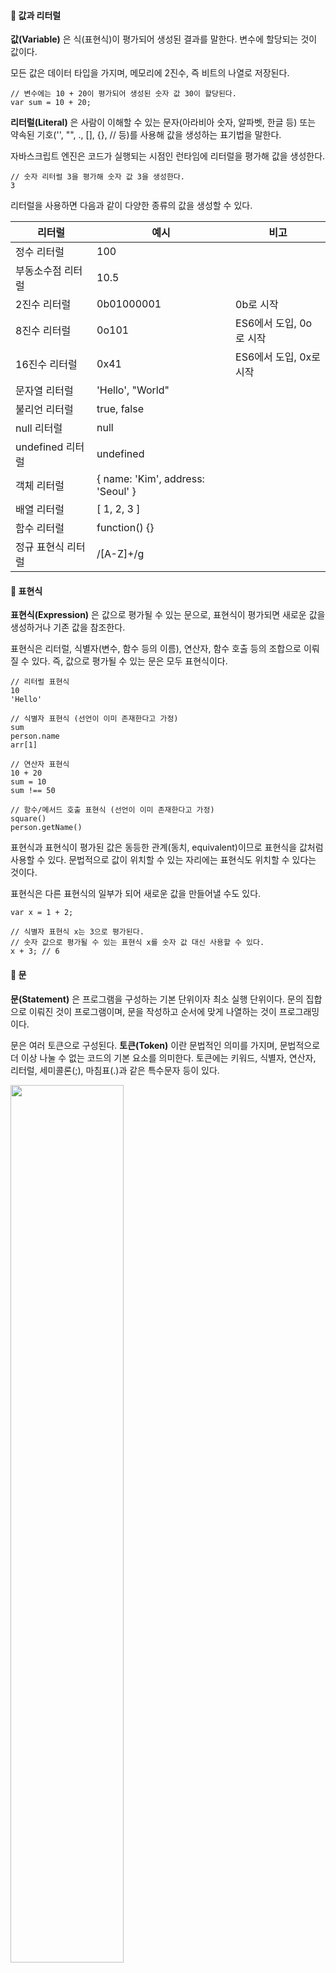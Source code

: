 #### **📌 값과 리터럴**

**값(Variable)** 은 식(표현식)이 평가되어 생성된 결과를 말한다. 변수에 할당되는 것이 값이다.

모든 값은 데이터 타입을 가지며, 메모리에 2진수, 즉 비트의 나열로 저장된다.

```
// 변수에는 10 + 20이 평가되어 생성된 숫자 값 30이 할당된다.
var sum = 10 + 20;
```

**리터럴(Literal)** 은 사람이 이해할 수 있는 문자(아라비아 숫자, 알파벳, 한글 등) 또는 약속된 기호('', "", ., \[\], {}, // 등)를 사용해 값을 생성하는 표기법을 말한다.

자바스크립트 엔진은 코드가 실행되는 시점인 런타임에 리터럴을 평가해 값을 생성한다.

```
// 숫자 리터럴 3을 평가해 숫자 값 3을 생성한다.
3
```

리터럴을 사용하면 다음과 같이 다양한 종류의 값을 생성할 수 있다.

| 리터럴             | 예시                              | 비고                    |
| ------------------ | --------------------------------- | ----------------------- |
| 정수 리터럴        | 100                               |                         |
| 부동소수점 리터럴  | 10.5                              |                         |
| 2진수 리터럴       | 0b01000001                        | 0b로 시작               |
| 8진수 리터럴       | 0o101                             | ES6에서 도입, 0o로 시작 |
| 16진수 리터럴      | 0x41                              | ES6에서 도입, 0x로 시작 |
| 문자열 리터럴      | 'Hello', "World"                  |                         |
| 불리언 리터럴      | true, false                       |                         |
| null 리터럴        | null                              |                         |
| undefined 리터럴   | undefined                         |                         |
| 객체 리터럴        | { name: 'Kim', address: 'Seoul' } |                         |
| 배열 리터럴        | \[ 1, 2, 3 \]                     |                         |
| 함수 리터럴        | function() {}                     |                         |
| 정규 표현식 리터럴 | /\[A-Z\]+/g                       |                         |

#### **📌 표현식**

**표현식(Expression)** 은 값으로 평가될 수 있는 문으로, 표현식이 평가되면 새로운 값을 생성하거나 기존 값을 참조한다.

표현식은 리터럴, 식별자(변수, 함수 등의 이름), 연산자, 함수 호출 등의 조합으로 이뤄질 수 있다. 즉, 값으로 평가될 수 있는 문은 모두 표현식이다.

```
// 리터럴 표현식
10
'Hello'

// 식별자 표현식 (선언이 이미 존재한다고 가정)
sum
person.name
arr[1]

// 연산자 표현식
10 + 20
sum = 10
sum !== 50

// 함수/메서드 호출 표현식 (선언이 이미 존재한다고 가정)
square()
person.getName()
```

표현식과 표현식이 평가된 값은 동등한 관계(동치, equivalent)이므로 표현식을 값처럼 사용할 수 있다. 문법적으로 값이 위치할 수 있는 자리에는 표현식도 위치할 수 있다는 것이다.

표현식은 다른 표현식의 일부가 되어 새로운 값을 만들어낼 수도 있다.

```
var x = 1 + 2;

// 식별자 표현식 x는 3으로 평가된다.
// 숫자 값으로 평가될 수 있는 표현식 x를 숫자 값 대신 사용할 수 있다.
x + 3; // 6
```

#### **📌 문**

**문(Statement)** 은 프로그램을 구성하는 기본 단위이자 최소 실행 단위이다. 문의 집합으로 이뤄진 것이 프로그램이며, 문을 작성하고 순서에 맞게 나열하는 것이 프로그래밍이다.

문은 여러 토큰으로 구성된다. **토큰(Token)** 이란 문법적인 의미를 가지며, 문법적으로 더 이상 나눌 수 없는 코드의 기본 요소를 의미한다. 토큰에는 키워드, 식별자, 연산자, 리터럴, 세미콜론(;), 마침표(.)과 같은 특수문자 등이 있다.

<img src="https://img1.daumcdn.net/thumb/R1280x0/?scode=mtistory2&fname=https%3A%2F%2Fblog.kakaocdn.net%2Fdn%2Fbl5hX6%2Fbtr1p05hxvs%2F3fJPHGqLOwhKs7wuqI7FUk%2Fimg.png" width="60%"/>

문은 컴퓨터에 내리는 명령으로, 명령문이라고도 부른다. 문에는 선언문, 할당문, 조건문, 반복문 등이 있다.

```
// 변수 선언문
var x;

// 함수 선언문
function foo() {}

// 할당문
x = 5;

// 조건문
if (x > 1) { console.log(x); }

// 반복문
for (var i = 0; i < 2; i++) { console.log(i); }
```

#### **📌 세미콜론과 세미콜론 자동 삽입 기능**

문의 끝에는 세미콜론을 붙여야 한다. **세미콜론(;)** 은 문의 종료를 나타낸다. 자바스크립트 엔진은 세미콜론으로 문이 종료한 위치를 파악하고 순차적으로 하나씩 문을 실행한다.

0개 이상의 문을 중괄호로 묶은 코드 블록({ ... })은 문의 종료를 의미하는 **자체 종결성(Self Closing)** 을 갖기 때문에 세미콜론이 붙지 않는다.

세미콜론은 생략 가능하다. 자바스크립트 엔진이 소스코드를 해석할 때 문의 끝이라고 예측되는 지점에 세미콜론을 자동으로 붙여주는 **세미콜론 자동 삽입 기능(ASI, Automatic Semicolon Insertion)** 이 암묵적으로 수행되기 때문이다.

그러나 세미코론 자동 삽입 기능의 동작과 개발자의 예측이 일치하지 않는 경우가 간혹 있기 때문에 세미콜론 사용을 권장하고 있다.

#### **📌 표현식인 문과 표현식이 아닌 문**

표현식인 문은 값으로 평가될 수 있는 문이며, 표현식이 아닌 문은 값으로 평가될 수 없는 문이다.

표현식인 문과 표현식이 아닌 문을 구별하는 방법은 **변수에 할당** 해보는 것이다. 표현식인 문은 값으로 평가되기 때문에 변수에 할당할 수 있다. 하지만 표현식이 아닌 문은 값으로 평가할 수 없으므로 변수에 할당하면 에러가 발생한다.

```
// 표현식이 아닌 문(변수 선언문)은 값처럼 사용할 수 없다.
var foo = var x; // SyntaxError: Unexpected token var

// 표현식인 문(할당문)은 값처럼 사용할 수 있다.
var tmp = y = 100;
console.log(tmp); // 100
```

크롬 개발자 도구에서 표현식이 아닌 문을 실행하면 언제나 **완료 값** 인 undefined를 출력한다. 완료 값은 표현식의 평가 결과가 아니기 때문에 다른 값과 같이 변수에 할당할 수 없고 참조할 수도 없다.

반대로 표현식인 문을 실행하면 언제나 평가된 값을 반환한다.

##### 참고문헌 및 출처 : 모던 자바스크립트 Deep Dive (이웅모)
